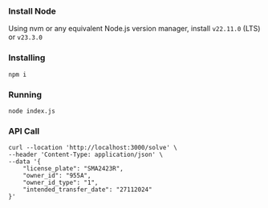 ### Install Node
Using nvm or any equivalent Node.js version manager, install `v22.11.0` (LTS) or `v23.3.0`

### Installing
```
npm i
```
### Running
```
node index.js
```
### API Call
```
curl --location 'http://localhost:3000/solve' \
--header 'Content-Type: application/json' \
--data '{
    "license_plate": "SMA2423R",
    "owner_id": "955A",
    "owner_id_type": "1",
    "intended_transfer_date": "27112024"
}'
```
